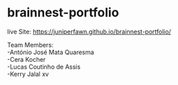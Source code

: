 # brainnest-portfolio

live Site: https://juniperfawn.github.io/brainnest-portfolio/

Team Members:<br>
-António José Mata Quaresma<br>
-Cera Kocher<br>
-Lucas Coutinho de Assis<br>
-Kerry Jalal xv<br>
